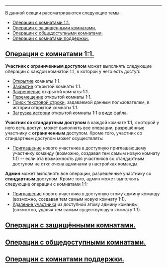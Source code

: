 ***

В данной секции рассматриваются следующие темы:

 - [Операции с комнатами 1:1.](/articles/ru/rooms/operations#operations-1-1)
 - [Операции с защищёнными комнатами.](/articles/ru/rooms/operations#operations-restricted)
 - [Операции с общедоступными комнатами.](/articles/ru/rooms/operations#operations-unrestricted)
 - [Операции с комнатами поддержки.](/articles/ru/rooms/operations#operations-support)

## <a href="#operations-1-1" name="operations-1-1">Операции с комнатами 1:1.</a>

**Участник с ограниченным доступом** может выполнять следующие операции с каждой комнатой 1:1, к которой у него есть доступ:

 - [Открытие](/articles/ru/faq/list#how-to-open-1-1) комнаты 1:1.
 - [Закрытие](/articles/ru/faq/list#how-to-close-open-room) открытой комнаты 1:1.
 - [Закрепление](/articles/ru/faq/list#how-to-pin-open-room) открытой комнаты 1:1.
 - [Перемещение](/articles/ru/faq/list#how-to-move-open-room) открытой комнаты 1:1.
 - [Поиск текстовой строки](/articles/ru/faq/list#how-to-search-open-room), задаваемой данным пользователем, в истории открытой комнаты 1:1.
 - [Загрузка истории](/articles/ru/faq/list#how-to-download-room-history) открытой комнаты 1:1 в виде файла.

**Участник со стандартным доступом** в каждой комнате 1:1, к которой у него есть доступ, может выполнять все операции, разрешённые участнику с **ограниченным** доступом. Кроме того, участник со стандартным доступом может осуществлять:

 - [Приглашение](/articles/ru/faq/list#how-to-invite-a-new-team-member) нового участника в доступную приглашающему участнику команду (возможно, создавая тем самым новую комнату 1:1) -- если эта возможность для участников со стандартным доступом не отключена админами в настройках команды.

**Админ** может выполнять все операции, разрешённые участнику со **стандартным** доступом. Кроме того, админ может выполнять следующие операции с комнатами 1:1:

 - [Приглашение](/articles/ru/faq/list#how-to-invite-a-new-team-member) нового участника в доступную этому админу команду (возможно, создавая тем самым новую комнату 1:1).
 - [Удаление участника](/articles/ru/faq/list#how-to-delete-a-member) из доступной этому админу команды (возможно, удаляя тем самым существующую комнату 1:1).

## <a href="#operations-restricted" name="operations-restricted">Операции с защищёнными комнатами.</a>

## <a href="#operations-unrestricted" name="operations-unrestricted">Операции с общедоступными комнатами.</a>

## <a href="#operations-support" name="operations-support">Операции с комнатами поддержки.</a>
